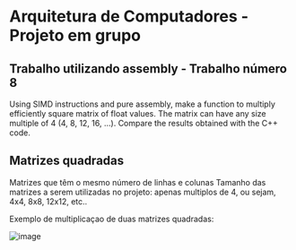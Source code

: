 # Arquitetura de Computadores - Projeto em grupo

## Trabalho utilizando assembly - Trabalho número 8

Using SIMD instructions and pure assembly, make a function to multiply efficiently square
matrix of float values. The matrix can have any size multiple of 4 (4, 8, 12, 16, …). Compare
the results obtained with the C++ code. 

## Matrizes quadradas

Matrizes que têm o mesmo número de linhas e colunas
Tamanho das matrizes a serem utilizadas no projeto: apenas multiplos de 4, ou sejam, 4x4, 8x8, 12x12, etc..

Exemplo de multiplicaçao de duas matrizes quadradas:

![image](https://github.com/FranciscoG001/ADComputadores/assets/82593913/5e4285fd-882e-44ed-81c0-bdfb06c40c0e)


